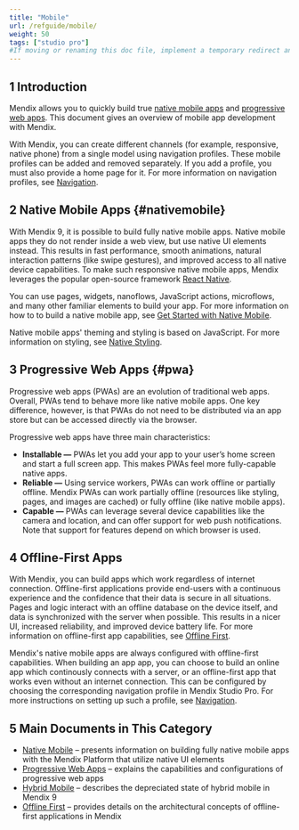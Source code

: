 ```yaml
---
title: "Mobile"
url: /refguide/mobile/
weight: 50
tags: ["studio pro"]
#If moving or renaming this doc file, implement a temporary redirect and let the respective team know they should update the URL in the product. See Mapping to Products for more details.
---
```


## 1 Introduction

Mendix allows you to quickly build true [native mobile apps](#nativemobile) and [progressive web apps](/refguide/progressive-web-app/). This document gives an overview of mobile app development with Mendix. 

With Mendix, you can create different channels (for example, responsive, native phone) from a single model using navigation profiles. These mobile profiles can be added and removed separately. If you add a profile, you must also provide a home page for it. For more information on navigation profiles, see [Navigation](/refguide/navigation/). 

## 2 Native Mobile Apps {#nativemobile}

With Mendix 9, it is possible to build fully native mobile apps. Native mobile apps they do not render inside a web view, but use native UI elements instead. This results in fast performance, smooth animations, natural interaction patterns (like swipe gestures), and improved access to all native device capabilities.  To make such responsive native mobile apps, Mendix leverages the popular open-source framework [React Native](https://facebook.github.io/react-native/).

You can use pages, widgets, nanoflows, JavaScript actions, microflows, and many other familiar elements to build your app. For more information on how to to build a native mobile app, see [Get Started with Native Mobile](/howto/mobile/getting-started-with-native-mobile/).

Native mobile apps' theming and styling is based on JavaScript. For more information on styling, see [Native Styling](/refguide/native-styling-refguide/). 

## 3 Progressive Web Apps {#pwa}

Progressive web apps (PWAs) are an evolution of traditional web apps. Overall, PWAs tend to behave more like native mobile apps. One key difference, however, is that PWAs do not need to be distributed via an app store but can be accessed directly via the browser.

Progressive web apps have three main characteristics:

* **Installable —** PWAs let you add your app to your user’s home screen and start a full screen app. This makes PWAs feel more fully-capable native apps.
* **Reliable —** Using service workers, PWAs can work offline or partially offline. Mendix PWAs can work partially offline (resources like styling, pages, and images are cached) or fully offline (like native mobile apps).
* **Capable —** PWAs can leverage several device capabilities like the camera and location, and can offer support for web push notifications. Note that support for features depend on which browser is used.

## 4 Offline-First Apps

With Mendix, you can build apps which work regardless of internet connection. Offline-first applications provide end-users with a continuous experience and the confidence that their data is secure in all situations. Pages and logic interact with an offline database on the device itself, and data is synchronized with the server when possible. This results in a nicer UI, increased reliability, and improved device battery life. For more information on offline-first app capabilities, see [Offline First](/refguide/offline-first/).

Mendix's native mobile apps are always configured with offline-first capabilities. When building an app app, you can choose to build an online app which continously connects with a server, or an offline-first app that works even without an internet connection. This can be configured by choosing the corresponding navigation profile in Mendix Studio Pro. For more instructions on setting up such a profile, see [Navigation](/refguide/navigation/).

## 5 Main Documents in This Category

* [Native Mobile](/refguide/native-mobile/) – presents information on building fully native mobile apps with the Mendix Platform that utilize native UI elements
* [Progressive Web Apps](/refguide/progressive-web-app/) – explains the capabilities and configurations of progressive web apps
* [Hybrid Mobile](/refguide/hybrid-mobile/) – describes the depreciated state of hybrid mobile in Mendix 9 
* [Offline First](/refguide/offline-first/) – provides details on the architectural concepts of offline-first applications in Mendix
